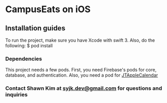 # CampusEats on iOS
## Installation guides
To run the project, make sure you have Xcode with swift 3. Also, do the following:
   $ pod install

### Dependencies
This project needs a few pods. First, you need Firebase's pods for core, database, and authentication.
Also, you need a pod for [JTAppleCalendar](https://github.com/patchthecode/JTAppleCalendar)

### Contact Shawn Kim at syjk.dev@gmail.com for questions and inquiries